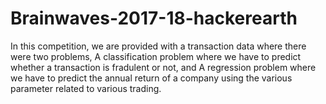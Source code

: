 # Brainwaves-2017-18-hackerearth
In this competition, we are provided with a transaction data where there were two problems,
A classification problem where we have to predict whether a transaction is fradulent or not, and
A regression problem where we have to predict the annual return of a company using the various parameter
related to various trading.
